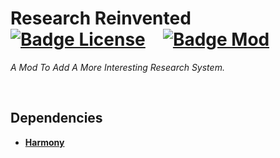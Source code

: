 
# Research Reinvented    [![Badge License]][License]   [![Badge Mod]][RimWorld]

*A Mod To Add A More Interesting Research System.*

<br>

## Dependencies

- **[Harmony]**

<br>


<!----------------------------------------------------------------------------->

[RimWorld]: https://store.steampowered.com/app/294100/RimWorld/
[Harmony]: https://github.com/pardeike/HarmonyRimWorld

[License]: LICENSE


<!---------------------------------{ Badges }---------------------------------->

[Badge License]: https://img.shields.io/badge/License-MIT-yellow.svg?style=for-the-badge
[Badge Mod]: https://img.shields.io/badge/Mod-RimWorld-cecece?style=for-the-badge
